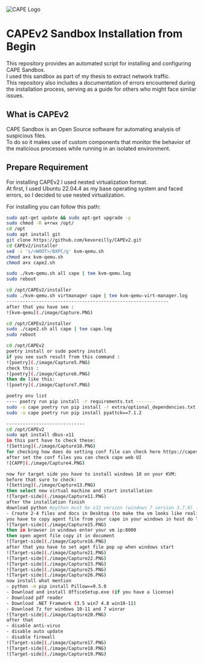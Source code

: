 ![CAPE Logo](https://raw.githubusercontent.com/ctxis/CAPE/master/docs/_static/cape-logo.png)

# CAPEv2 Sandbox Installation from Begin

This repository provides an automated script for installing and configuring CAPE Sandbox.  
I used this sandbox as part of my thesis to extract network traffic.  
This repository also includes a documentation of errors encountered during the installation process, serving as a guide for others who might face similar issues.

## What is CAPEv2

CAPE Sandbox is an Open Source software for automating analysis of suspicious files.  
To do so it makes use of custom components that monitor the behavior of the malicious processes while running in an isolated environment.

## Prepare Requirement

For installing CAPEv2 I used nested virtualization format.  
At first, I used Ubuntu 22.04.4 as my base operating system and faced errors, so I decided to use nested virtualization.

For installing you can follow this path:

```bash
sudo apt-get update && sudo apt-get upgrade -y
sudo chmod -R a+rwx /opt/
cd /opt
sudo apt install git
git clone https://github.com/kevoreilly/CAPEv2.git
cd CAPEv2/installer
sed -i 's/<WOOT>/BXPC/g' kvm-qemu.sh
chmod a+x kvm-qemu.sh
chmod a+x cape2.sh

sudo ./kvm-qemu.sh all cape | tee kvm-qemu.log
sudo reboot

cd /opt/CAPEv2/installer
sudo ./kvm-qemu.sh virtmanager cape | tee kvm-qemu-virt-manager.log
------------------------------------------------------------
after that you have see :
![kvm-qemu](./image/Capture.PNG)

cd /opt/CAPEv2/installer
sudo ./cape2.sh all cape | tee cape.log
sudo reboot

cd /opt/CAPEv2
poetry install or sudo poetry install
if you see such result from this command :
![poetry](./image/Capture5.PNG)
check this :
![poetry](./image/Capture6.PNG)
then do like this:
![poetry](./image/Capture7.PNG)

poetry env list
---- poetry run pip install -r requirements.txt -------
sudo -u cape poetry run pip install -r extra/optional_dependencies.txt
sudo -u cape poetry run pip install pyattck==7.1.2

-----------------------------
cd /opt/CAPEv2
sudo apt install dbus-x11
in this part have to check these:
![Setting](./image/Capture10.PNG)
for checking how does do setting conf file can check here https://capev2.readthedocs.io/en/latest/installation/host/configuration.html
after set the conf files you can check cape web UI
![CAPP](./image/Capture4.PNG)

now for target side you have to install windows 10 on your KVM:
before that sure to check:
![Setting](./image/Capture13.PNG)
then select new virtual machine and start installation 
![Target-side](./image/Capture11.PNG)
after the installation finish 
download python #python must be x32 version (windows 7 version 3.7.0) ( windows 10 version 3.10.6)
- Create 2-4 files and docs in Desktop (to make the vm looks like reality)
you have to copy agent file from your cape in your windows in host do like this
![Target-side](./image/Capture15.PNG)
then in browser in windows enter your vm ip:8000
then open agent file copy it in document
![Target-side](./image/Capture16.PNG)
after that you have to set aget file pop up when windows start
![Target-side](./image/Capture21.PNG)
![Target-side](./image/Capture22.PNG)
![Target-side](./image/Capture23.PNG)
![Target-side](./image/Capture25.PNG)
![Target-side](./image/Capture26.PNG)
now install what mention
- python -m pip install Pillow==9.5.0
- Download and install OfficeSetup.exe (if you have a license) 
- Download pdf reader
- Download .NET Framwork (3.5 win7 4.8 win10-11)
- Download 7z for windows 10-11 and 7 winrar
![Target-side](./image/Capture20.PNG)
after that 
- disable anti-virus
- disable auto update
- disable firewall
![Target-side](./image/Capture17.PNG)
![Target-side](./image/Capture18.PNG)
![Target-side](./image/Capture19.PNG)
